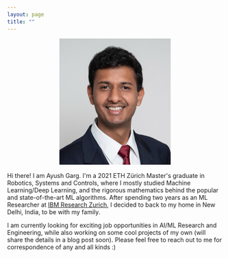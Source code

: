 ```yaml
---
layout: page
title: ""
---
```


<p align="center"><img src="CV_Latex_Photo.jpg" title= "Me in Aug 2022" height=295 width=260></p>


Hi there! I am Ayush Garg. I'm a 2021 ETH Zürich Master's graduate in Robotics, Systems and Controls, where I mostly studied Machine Learning/Deep Learning, and the rigorous mathematics behind the popular and state-of-the-art ML algorithms. After spending two years as an ML Researcher at [IBM Research Zurich](https://www.zurich.ibm.com/), I decided to back to my home in New Delhi, India, to be with my family.

I am currently looking for exciting job opportunities in AI/ML Research and Engineering, while also working on some cool projects of my own (will share the details in a blog post soon). Please feel free to reach out to me for correspondence of any and all kinds :)

